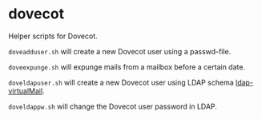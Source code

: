 # dovecot
Helper scripts for Dovecot.

`doveadduser.sh` will create a new Dovecot user using a passwd-file.

`doveexpunge.sh` will expunge mails from a mailbox before a certain date.

`doveldapuser.sh` will create a new Dovecot user using LDAP schema [ldap-virtualMail](https://github.com/tleuxner/ldap-virtualMail).

`doveldappw.sh` will change the Dovecot user password in LDAP.
